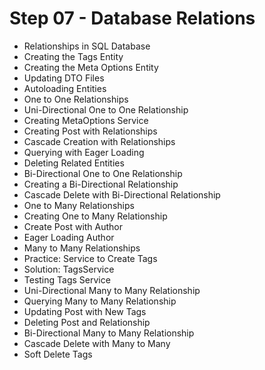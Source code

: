 # Step 07 - Database Relations

- Relationships in SQL Database
- Creating the Tags Entity
- Creating the Meta Options Entity
- Updating DTO Files
- Autoloading Entities
- One to One Relationships
- Uni-Directional One to One Relationship
- Creating MetaOptions Service
- Creating Post with Relationships
- Cascade Creation with Relationships
- Querying with Eager Loading
- Deleting Related Entities
- Bi-Directional One to One Relationship
- Creating a Bi-Directional Relationship
- Cascade Delete with Bi-Directional Relationship
- One to Many Relationships
- Creating One to Many Relationship
- Create Post with Author
- Eager Loading Author
- Many to Many Relationships
- Practice: Service to Create Tags
- Solution: TagsService
- Testing Tags Service
- Uni-Directional Many to Many Relationship
- Querying Many to Many Relationship
- Updating Post with New Tags
- Deleting Post and Relationship
- Bi-Directional Many to Many Relationship
- Cascade Delete with Many to Many
- Soft Delete Tags
